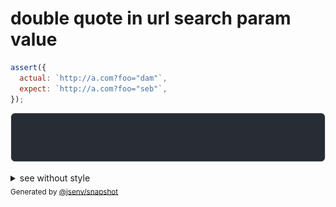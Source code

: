 # double quote in url search param value

```js
assert({
  actual: `http://a.com?foo="dam"`,
  expect: `http://a.com?foo="seb"`,
});
```

![img](throw.svg)

<details>
  <summary>see without style</summary>

```console
AssertionError: actual and expect are different

actual: 'http://a.com/?foo="dam"'
expect: 'http://a.com/?foo="seb"'
```

</details>


<sub>
  Generated by <a href="https://github.com/jsenv/core/tree/main/packages/independent/snapshot">@jsenv/snapshot</a>
</sub>